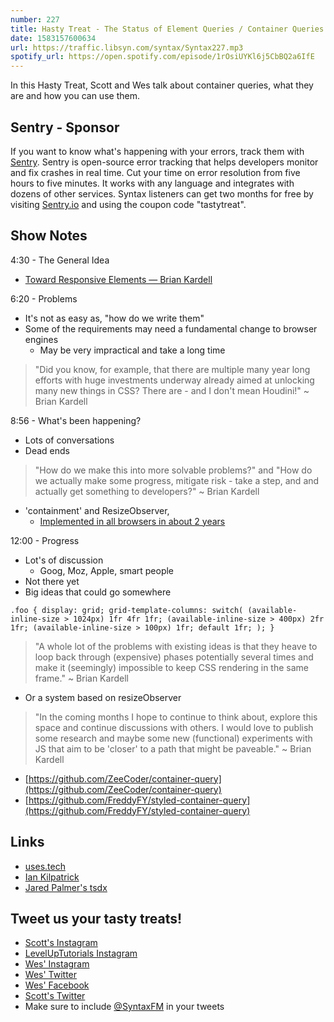 ```yaml
---
number: 227
title: Hasty Treat - The Status of Element Queries / Container Queries
date: 1583157600634
url: https://traffic.libsyn.com/syntax/Syntax227.mp3
spotify_url: https://open.spotify.com/episode/1rOsiUYKl6j5CbBQ2a6IfE
---
```


In this Hasty Treat, Scott and Wes talk about container queries, what they are and how you can use them.

## Sentry - Sponsor
If you want to know what's happening with your errors, track them with [Sentry](https://sentry.io/). Sentry is open-source error tracking that helps developers monitor and fix crashes in real time. Cut your time on error resolution from five hours to five minutes. It works with any language and integrates with dozens of other services. Syntax listeners can get two months for free by visiting [Sentry.io](https://sentry.io/) and using the coupon code "tastytreat".

## Show Notes

4:30 - The General Idea

* [Toward Responsive Elements — Brian Kardell](https://bkardell.com/blog/TowardResponsive.html?1)

6:20 - Problems

* It's not as easy as, "how do we write them"
* Some of the requirements may need a fundamental change to browser engines
  * May be very impractical and take a long time

> "Did you know, for example, that there are multiple many year long efforts with huge investments underway already aimed at unlocking many new things in CSS? There are - and I don't mean Houdini!" ~ Brian Kardell

8:56 - What's been happening?

* Lots of conversations
* Dead ends

> "How do we make this into more solvable problems?" and "How do we actually make some progress, mitigate risk - take a step, and and actually get something to developers?" ~ Brian Kardell

* 'containment' and ResizeObserver,
  * [Implemented in all browsers in about 2 years](https://webkit.org/blog/9997/resizeobserver-in-webkit/)

12:00 - Progress

* Lot's of discussion
  * Goog, Moz, Apple, smart people
* Not there yet
* Big ideas that could go somewhere

`.foo {
  display: grid;
  grid-template-columns: switch(
    (available-inline-size > 1024px) 1fr 4fr 1fr;
    (available-inline-size > 400px) 2fr 1fr;
    (available-inline-size > 100px) 1fr;
    default 1fr;
    );
  }`

> "A whole lot of the problems with existing ideas is that they heave to loop back through (expensive) phases potentially several times and make it (seemingly) impossible to keep CSS rendering in the same frame."  ~ Brian Kardell

* Or a system based on resizeObserver

> "In the coming months I hope to continue to think about, explore this space and continue discussions with others. I would love to publish some research and maybe some new (functional) experiments with JS that aim to be 'closer' to a path that might be paveable." ~ Brian Kardell

* [https://github.com/ZeeCoder/container-query](https://github.com/ZeeCoder/container-query)
* [https://github.com/FreddyFY/styled-container-query](https://github.com/FreddyFY/styled-container-query)

## Links
* [uses.tech](https://uses.tech/)
* [Ian Kilpatrick](https://www.linkedin.com/in/ian-kilpatrick-9b68a373/)
* [Jared Palmer's tsdx](https://github.com/jaredpalmer/tsdx)

## Tweet us your tasty treats!
* [Scott's Instagram](https://www.instagram.com/stolinski/)
* [LevelUpTutorials Instagram](https://www.instagram.com/LevelUpTutorials/)
* [Wes' Instagram](https://www.instagram.com/wesbos/)
* [Wes' Twitter](https://twitter.com/wesbos)
* [Wes' Facebook](https://www.facebook.com/wesbos.developer)
* [Scott's Twitter](https://twitter.com/stolinski)
* Make sure to include [@SyntaxFM](https://twitter.com/SyntaxFM) in your tweets